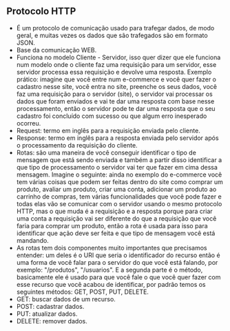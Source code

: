 ## Protocolo HTTP
* É um protocolo de comunicação usado para trafegar dados, de modo geral, e muitas vezes os dados que são trafegados são em formato JSON.
* Base da comunicação WEB.
* Funciona no modelo Cliente - Servidor, isso quer dizer que ele funciona num modelo onde o cliente faz uma requisição para um servidor,
esse servidor processa essa requisição e devolve uma resposta. Exemplo prático: imagine que você entre num e-commerce e você quer fazer o
cadastro nesse site, você entra no site, preenche os seus dados, você faz uma requisição para o servidor (site), o servidor vai processar
os dados que foram enviados e vai te dar uma resposta com base nesse processamento, então o servidor pode te dar uma resposta que o seu
cadastro foi concluído com sucesso ou que algum erro inesperado ocorreu.
* Request: termo em inglês para a requisição enviada pelo cliente.
* Response: termo em inglês para a resposta enviada pelo servidor após o processamento da requisição do cliente.
* Rotas: são uma maneira de você conseguir identificar o tipo de mensagem que está sendo enviada e também a partir disso identificar a que
tipo de processamento o servidor vai ter que fazer em cima dessa mensagem. Imagine o seguinte: ainda no exemplo do e-commerce você tem várias
coisas que podem ser feitas dentro do site como comprar um produto, avaliar um produto, criar uma conta, adicionar um produto ao carrinho de
compras, tem várias funcionalidades que você pode fazer e todas elas vão se comunicar com o servidor usando o mesmo protocolo HTTP, mas o que
muda é a requisição e a resposta porque para criar uma conta a requisição vai ser diferente do que a requisição que você faria para comprar um
produto, então a rota é usada para isso para identificar que ação deve ser feita e que tipo de mensagem você está mandando.
* As rotas tem dois componentes muito importantes que precisamos entender: um deles é o URI que seria o identificador do recurso então é uma forma
de você falar para o servidor do que você está falando, por exemplo: "/produtos", "/usuarios". E a segunda parte é o método, basicamente ele é
usado para que você fale o que você quer fazer com esse recurso que você acabou de identificar, por padrão temos os seguintes métodos: GET, POST,
PUT, DELETE.
* GET: buscar dados de um recurso.
* POST: cadastrar dados.
* PUT: atualizar dados.
* DELETE: remover dados.